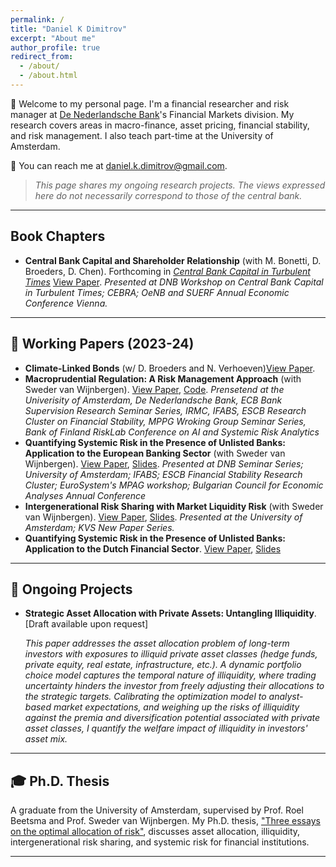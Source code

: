 ```yaml
---
permalink: /
title: "Daniel K Dimitrov"
excerpt: "About me"
author_profile: true
redirect_from: 
  - /about/
  - /about.html
---
```


👋 Welcome to my personal page. I'm a financial researcher and risk manager at [De Nederlandsche Bank](https://www.dnb.nl/)'s Financial Markets division. My research covers areas in macro-finance, asset pricing, financial stability, and risk management. I also teach part-time at the University of Amsterdam.

📧 You can reach me at [daniel.k.dimitrov@gmail.com](mailto:daniel.k.dimitrov@gmail.com).

> _This page shares my ongoing research projects. The views expressed here do not necessarily correspond to those of the central bank._

---
## Book Chapters

- **Central Bank Capital and Shareholder Relationship** (with M. Bonetti, D. Broeders, D. Chen).  Forthcoming in [*Central Bank Capital in Turbulent Times*](https://link.springer.com/book/9783031735486)  [View Paper](
https://papers.ssrn.com/sol3/papers.cfm?abstract_id=4788392). *Presented at DNB Workshop on Central Bank Capital in Turbulent Times; CEBRA; OeNB and SUERF Annual Economic Conference Vienna.*

---

## 📝 Working Papers (2023-24)

- **Climate-Linked Bonds** (w/ D. Broeders and N. Verhoeven)[View Paper](https://papers.ssrn.com/sol3/papers.cfm?abstract_id=5013097).
- **Macroprudential Regulation: A Risk Management Approach** (with Sweder van Wijnbergen). [View Paper](https://papers.ssrn.com/sol3/papers.cfm?abstract_id=4349908), [Code](https://github.com/danielkdimitrov/systemicRiskBuffers). *Prensetend at the Univerisity of Amsterdam, De Nederlandsche Bank, ECB Bank Supervision Research Seminar Series, IRMC, IFABS, ESCB Research Cluster on Financial Stability, MPPG Wroking Group Seminar Series, Bank of Finland RiskLab Conference on AI and Systemic Risk Analytics*
- **Quantifying Systemic Risk in the Presence of Unlisted Banks: Application to the European Banking Sector** (with Sweder van Wijnbergen). [View Paper](https://papers.ssrn.com/sol3/papers.cfm?abstract_id=4382033), [Slides](https://github.com/danielkdimitrov/slideDecks/blob/main/DanielDmitrov_SystemicRisk_2023_ESCB_FS.pdf). *Presented at DNB Seminar Series; University of Amsterdam; IFABS; ESCB Financial Stability Research Cluster; EuroSystem's MPAG workshop; Bulgarian Council for Economic Analyses Annual Conference*
- **Intergenerational Risk Sharing with Market Liquidity Risk** (with Sweder van Wijnbergen). [View Paper](https://papers.ssrn.com/sol3/papers.cfm?abstract_id=4084778), [Slides](https://github.com/danielkdimitrov/irs/blob/main/Intergenerational_Risk_Sharing___Slides__TI_.pdf). *Presented at the University of Amsterdam; KVS New Paper Series.*  
- **Quantifying Systemic Risk in the Presence of Unlisted Banks: Application to the Dutch Financial Sector**. [View Paper](https://papers.ssrn.com/sol3/papers.cfm?abstract_id=4122258), [Slides](https://github.com/danielkdimitrov/systemicRisk/blob/7ae74f951eae0dc1b1815b6890e72864e79b4f8d/Slides_SystemicRiskNL.pdf)

---

## 🚀 Ongoing Projects

- **Strategic Asset Allocation with Private Assets: Untangling Illiquidity**. [Draft available upon request] 

  *This paper addresses the asset allocation problem of long-term investors with exposures to illiquid private asset classes (hedge funds, private equity, real estate, infrastructure, etc.). A dynamic portfolio choice model captures the temporal nature of illiquidity, where trading uncertainty hinders the investor from freely adjusting their allocations to the strategic targets. Calibrating the optimization model to analyst-based market expectations, and weighing up the risks of illiquidity against the premia and diversification potential associated with private asset classes, I quantify the welfare impact of illiquidity in investors' asset mix.*

---

## 🎓 Ph.D. Thesis

A graduate from the University of Amsterdam, supervised by Prof. Roel Beetsma and Prof. Sweder van Wijnbergen. My Ph.D. thesis, ["Three essays on the optimal allocation of risk"](https://dare.uva.nl/search?identifier=8a24acd8-fc8d-4785-b98d-26d802aaa699), discusses asset allocation, illiquidity, intergenerational risk sharing, and systemic risk for financial institutions.

---


